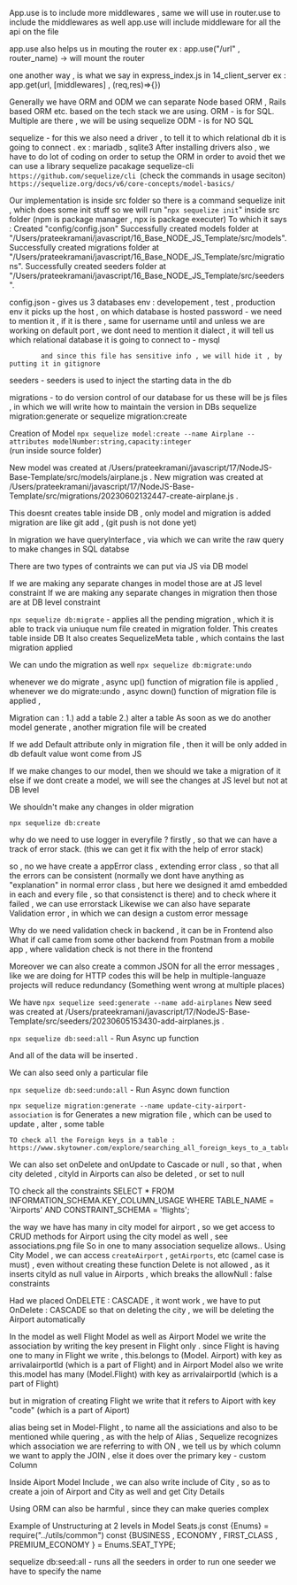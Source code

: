 


App.use is to include more middlewares , same we will use in router.use to include the middlewares as well
app.use will include middleware for all the api on the file

app.use also helps us in mouting the router 
ex : app.use("/url" , router_name) -> will mount the router

one another way , is what we say in express_index.js in 14_client_server
ex : app.get(url, [middlewares] , (req,res)=>{})


Generally we have ORM and ODM 
we can separate Node based ORM , Rails based ORM etc. based on the tech stack we are using.
ORM - is for SQL. Multiple are there , we will be using sequelize 
ODM - is for NO SQL

sequelize - for this we also need a driver , to tell it to which relational db it is going to connect .
            ex : mariadb , sqlite3
            After installing drivers also , we have to do lot of coding on order to setup the ORM
            in order to avoid thet we can use a library sequelize pacakage sequelize-cli
            `https://github.com/sequelize/cli `(check the commands in usage seciton)
            `https://sequelize.org/docs/v6/core-concepts/model-basics/`

Our implementation is inside src folder 
so there is a command sequelize init , which does some init stuff
so we will run "`npx sequelize init`" inside src folder (npm is package manager , npx is package executer)
To which it says : 
Created "config/config.json"
Successfully created models folder at "/Users/prateekramani/javascript/16_Base_NODE_JS_Template/src/models".
Successfully created migrations folder at "/Users/prateekramani/javascript/16_Base_NODE_JS_Template/src/migrations".
Successfully created seeders folder at "/Users/prateekramani/javascript/16_Base_NODE_JS_Template/src/seeders".
             
config.json - gives us 3 databases env :  developement , test , production env 
            it picks up the host , on which database is hosted 
            password - we need to mention it , if it is there , same for username
            until and unless we are working on default port , we dont need to mention it 
            dialect , it will tell us which relational database it is going to connect to - mysql

            and since this file has sensitive info , we will hide it , by putting it in gitignore 

seeders - seeders is used to inject the starting data in the db 

migrations - to do version control of our database
            for us these will be js files , in which we will write how to maintain the version in DBs
            sequelize migration:generate or  sequelize migration:create


Creation of Model 
`npx sequelize model:create --name Airplane --attributes modelNumber:string,capacity:integer`  
(run inside source folder)

New model was created at /Users/prateekramani/javascript/17/NodeJS-Base-Template/src/models/airplane.js .
New migration was created at /Users/prateekramani/javascript/17/NodeJS-Base-Template/src/migrations/20230602132447-create-airplane.js .

This doesnt creates table inside DB , only model and migration is added 
migration are like git add , (git push is not done yet)

In migration we have queryInterface , via which we can write the raw query to make changes in SQL databse 

There are two types of contraints we can put 
    via JS
    via DB model

If we are making any separate changes in model those are at JS level constraint 
If we are making any separate changes in migration then those are at DB level constraint

`npx sequelize db:migrate` - applies all the pending migration , which it is able to track via uniuque num file created in migration folder.
This creates table inside DB
It also creates SequelizeMeta table , which contains the last migration applied 

We can undo the migration as well
`npx sequelize db:migrate:undo`

whenever we do migrate , async up() function of migration file is applied ,
whenever we do migrate:undo , async down() function of migration file is applied ,

Migration can  : 
1.) add a table 
2.) alter a table 
As soon as we do another model generate , another migration file will be created 

If we add Default attribute only in migration file , then it will be only added in db 
default value wont come from JS 

If we make changes to our model, then we should we take a migration of it 
else if we dont create a model, we will see the changes at JS level but not at DB level 

We shouldn't make any changes in older migration

`npx sequelize db:create`



why do we need to use logger in everyfile ?
    firstly , so that we can have a track of error stack. (this we can get it fix with the help of error stack)

so , no we have create a appError class , extending error class , so that all the errors can be consistent 
(normally we dont have anything as "explanation" in normal error class , but here we designed it amd embedded in each and every file , so that consistenct is there)
and to check where it failed  , we can use errorstack
Likewise we can also have separate Validation error , in which we can design a custom error message

Why do we need validation check in backend , it can be in Frontend also
    What if call came from some other backend 
    from Postman
    from a mobile app , where validation check is not there in the frontend



Moreover we can also create a common JSON for all the error messages , like we are doing for HTTP codes
this will be help in multiple-languaze projects 
will reduce redundancy (Something went wrong at multiple places)


We have `npx sequelize seed:generate --name add-airplanes` 
New seed was created at /Users/prateekramani/javascript/17/NodeJS-Base-Template/src/seeders/20230605153430-add-airplanes.js .

 `npx sequelize db:seed:all` -  Run Async up function

 And all of the data will be inserted .

 We can also seed only a particular file 


 `npx sequelize db:seed:undo:all` - Run Async down function
 
 `npx sequelize migration:generate --name update-city-airport-association`
    is for Generates a new migration file , which can be used to update , alter , some table 


    TO check all the Foreign keys in a table : 
    https://www.skytowner.com/explore/searching_all_foreign_keys_to_a_table_or_column_in_mysql


We can also set onDelete and onUpdate to Cascade or null ,
so that , when city deleted , cityId in Airports can also be deleted , or set to null

TO check all the constraints
SELECT * FROM INFORMATION_SCHEMA.KEY_COLUMN_USAGE WHERE TABLE_NAME = 'Airports' AND CONSTRAINT_SCHEMA = 'flights';


the way we have has many in city model for airport , so we get access to CRUD methods for Airport using the city model as well , see associations.png file 
So in one to many association sequelize allows.. Using City Model , we can access `createAirport` , `getAirports`, etc (camel case is must) , even without creating these function
Delete is not allowed , as it inserts cityId as null value in Airports , which breaks the allowNull : false constraints 


Had we placed OnDELETE : CASCADE , it wont work , we have to put 
OnDelete : CASCADE
so that on deleting the city , we will be deleting the Airport automatically


In the model as well Flight Model as well as Airport Model
we write the association by writing the key present in Flight only . since Flight is having one to many 
in Flight we write , this.belongs to (Model. Airport) with key as arrivalairportId (which is a part of Flight)
and in Airport Model also we write this.model has many (Model.Flight) with key as arrivalairportId (which is a part of Flight)

but in migration of creating Flight we write that it refers to Aiport with key "code" (which is a part of Aiport)

alias being set in Model-Flight , to name all the assiciations
and also to be mentioned while quering ,  as with the help of Alias , Sequelize recognizes which association we are referring to 
with ON , we tell us by which column we want to apply the JOIN , else it does over the primary key - custom Column 

Inside Aiport Model Include , we can also write include of City , so as to create a join of 
Airport and City as well and get City Details 

Using ORM can also be harmful , since they can make queries complex 


Example of Unstructuring at 2 levels in Model Seats.js
const {Enums} = require("../utils/common")
const {BUSINESS , ECONOMY , FIRST_CLASS , PREMIUM_ECONOMY } = Enums.SEAT_TYPE;



  sequelize db:seed:all - runs all the seeders 
  in order to run one seeder we have to specify the name     